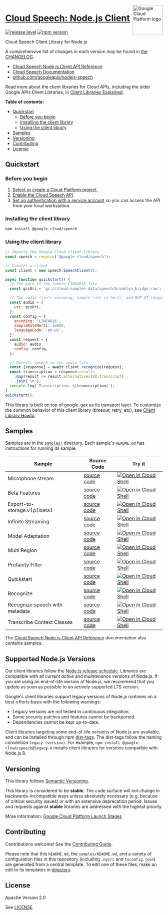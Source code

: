 [//]: # "This README.md file is auto-generated, all changes to this file will be lost."
[//]: # "To regenerate it, use `python -m synthtool`."
<img src="https://avatars2.githubusercontent.com/u/2810941?v=3&s=96" alt="Google Cloud Platform logo" title="Google Cloud Platform" align="right" height="96" width="96"/>

# [Cloud Speech: Node.js Client](https://github.com/googleapis/nodejs-speech)

[![release level](https://img.shields.io/badge/release%20level-stable-brightgreen.svg?style=flat)](https://cloud.google.com/terms/launch-stages)
[![npm version](https://img.shields.io/npm/v/@google-cloud/speech.svg)](https://www.npmjs.org/package/@google-cloud/speech)




Cloud Speech Client Library for Node.js


A comprehensive list of changes in each version may be found in
[the CHANGELOG](https://github.com/googleapis/nodejs-speech/blob/main/CHANGELOG.md).

* [Cloud Speech Node.js Client API Reference][client-docs]
* [Cloud Speech Documentation][product-docs]
* [github.com/googleapis/nodejs-speech](https://github.com/googleapis/nodejs-speech)

Read more about the client libraries for Cloud APIs, including the older
Google APIs Client Libraries, in [Client Libraries Explained][explained].

[explained]: https://cloud.google.com/apis/docs/client-libraries-explained

**Table of contents:**


* [Quickstart](#quickstart)
  * [Before you begin](#before-you-begin)
  * [Installing the client library](#installing-the-client-library)
  * [Using the client library](#using-the-client-library)
* [Samples](#samples)
* [Versioning](#versioning)
* [Contributing](#contributing)
* [License](#license)

## Quickstart

### Before you begin

1.  [Select or create a Cloud Platform project][projects].
1.  [Enable the Cloud Speech API][enable_api].
1.  [Set up authentication with a service account][auth] so you can access the
    API from your local workstation.

### Installing the client library

```bash
npm install @google-cloud/speech
```


### Using the client library

```javascript
// Imports the Google Cloud client library
const speech = require('@google-cloud/speech');

// Creates a client
const client = new speech.SpeechClient();

async function quickstart() {
  // The path to the remote LINEAR16 file
  const gcsUri = 'gs://cloud-samples-data/speech/brooklyn_bridge.raw';

  // The audio file's encoding, sample rate in hertz, and BCP-47 language code
  const audio = {
    uri: gcsUri,
  };
  const config = {
    encoding: 'LINEAR16',
    sampleRateHertz: 16000,
    languageCode: 'en-US',
  };
  const request = {
    audio: audio,
    config: config,
  };

  // Detects speech in the audio file
  const [response] = await client.recognize(request);
  const transcription = response.results
    .map(result => result.alternatives[0].transcript)
    .join('\n');
  console.log(`Transcription: ${transcription}`);
}
quickstart();

```




This library is built on top of google-gax as its transport layer. To customize the common behavior of this client library (timeout, retry, etc), see [Client Library Howto](https://github.com/googleapis/gax-nodejs/blob/main/client-libraries.md).

## Samples

Samples are in the [`samples/`](https://github.com/googleapis/nodejs-speech/tree/main/samples) directory. Each sample's `README.md` has instructions for running its sample.

| Sample                      | Source Code                       | Try it |
| --------------------------- | --------------------------------- | ------ |
| Microphone stream | [source code](https://github.com/googleapis/nodejs-speech/blob/main/samples/MicrophoneStream.js) | [![Open in Cloud Shell][shell_img]](https://console.cloud.google.com/cloudshell/open?git_repo=https://github.com/googleapis/nodejs-speech&page=editor&open_in_editor=samples/MicrophoneStream.js,samples/README.md) |
| Beta Features | [source code](https://github.com/googleapis/nodejs-speech/blob/main/samples/betaFeatures.js) | [![Open in Cloud Shell][shell_img]](https://console.cloud.google.com/cloudshell/open?git_repo=https://github.com/googleapis/nodejs-speech&page=editor&open_in_editor=samples/betaFeatures.js,samples/README.md) |
| Export-to-storage.v1p1beta1 | [source code](https://github.com/googleapis/nodejs-speech/blob/main/samples/export-to-storage.v1p1beta1.js) | [![Open in Cloud Shell][shell_img]](https://console.cloud.google.com/cloudshell/open?git_repo=https://github.com/googleapis/nodejs-speech&page=editor&open_in_editor=samples/export-to-storage.v1p1beta1.js,samples/README.md) |
| Infinite Streaming | [source code](https://github.com/googleapis/nodejs-speech/blob/main/samples/infiniteStreaming.js) | [![Open in Cloud Shell][shell_img]](https://console.cloud.google.com/cloudshell/open?git_repo=https://github.com/googleapis/nodejs-speech&page=editor&open_in_editor=samples/infiniteStreaming.js,samples/README.md) |
| Model Adaptation | [source code](https://github.com/googleapis/nodejs-speech/blob/main/samples/modelAdaptation.js) | [![Open in Cloud Shell][shell_img]](https://console.cloud.google.com/cloudshell/open?git_repo=https://github.com/googleapis/nodejs-speech&page=editor&open_in_editor=samples/modelAdaptation.js,samples/README.md) |
| Multi Region | [source code](https://github.com/googleapis/nodejs-speech/blob/main/samples/multiRegion.js) | [![Open in Cloud Shell][shell_img]](https://console.cloud.google.com/cloudshell/open?git_repo=https://github.com/googleapis/nodejs-speech&page=editor&open_in_editor=samples/multiRegion.js,samples/README.md) |
| Profanity Filter | [source code](https://github.com/googleapis/nodejs-speech/blob/main/samples/profanityFilter.js) | [![Open in Cloud Shell][shell_img]](https://console.cloud.google.com/cloudshell/open?git_repo=https://github.com/googleapis/nodejs-speech&page=editor&open_in_editor=samples/profanityFilter.js,samples/README.md) |
| Quickstart | [source code](https://github.com/googleapis/nodejs-speech/blob/main/samples/quickstart.js) | [![Open in Cloud Shell][shell_img]](https://console.cloud.google.com/cloudshell/open?git_repo=https://github.com/googleapis/nodejs-speech&page=editor&open_in_editor=samples/quickstart.js,samples/README.md) |
| Recognize | [source code](https://github.com/googleapis/nodejs-speech/blob/main/samples/recognize.js) | [![Open in Cloud Shell][shell_img]](https://console.cloud.google.com/cloudshell/open?git_repo=https://github.com/googleapis/nodejs-speech&page=editor&open_in_editor=samples/recognize.js,samples/README.md) |
| Recognize speech with metadata | [source code](https://github.com/googleapis/nodejs-speech/blob/main/samples/recognize.v1p1beta1.js) | [![Open in Cloud Shell][shell_img]](https://console.cloud.google.com/cloudshell/open?git_repo=https://github.com/googleapis/nodejs-speech&page=editor&open_in_editor=samples/recognize.v1p1beta1.js,samples/README.md) |
| Transcribe Context Classes | [source code](https://github.com/googleapis/nodejs-speech/blob/main/samples/transcribeContextClasses.js) | [![Open in Cloud Shell][shell_img]](https://console.cloud.google.com/cloudshell/open?git_repo=https://github.com/googleapis/nodejs-speech&page=editor&open_in_editor=samples/transcribeContextClasses.js,samples/README.md) |



The [Cloud Speech Node.js Client API Reference][client-docs] documentation
also contains samples.

## Supported Node.js Versions

Our client libraries follow the [Node.js release schedule](https://nodejs.org/en/about/releases/).
Libraries are compatible with all current _active_ and _maintenance_ versions of
Node.js.
If you are using an end-of-life version of Node.js, we recommend that you update
as soon as possible to an actively supported LTS version.

Google's client libraries support legacy versions of Node.js runtimes on a
best-efforts basis with the following warnings:

* Legacy versions are not tested in continuous integration.
* Some security patches and features cannot be backported.
* Dependencies cannot be kept up-to-date.

Client libraries targeting some end-of-life versions of Node.js are available, and
can be installed through npm [dist-tags](https://docs.npmjs.com/cli/dist-tag).
The dist-tags follow the naming convention `legacy-(version)`.
For example, `npm install @google-cloud/speech@legacy-8` installs client libraries
for versions compatible with Node.js 8.

## Versioning

This library follows [Semantic Versioning](http://semver.org/).



This library is considered to be **stable**. The code surface will not change in backwards-incompatible ways
unless absolutely necessary (e.g. because of critical security issues) or with
an extensive deprecation period. Issues and requests against **stable** libraries
are addressed with the highest priority.






More Information: [Google Cloud Platform Launch Stages][launch_stages]

[launch_stages]: https://cloud.google.com/terms/launch-stages

## Contributing

Contributions welcome! See the [Contributing Guide](https://github.com/googleapis/nodejs-speech/blob/main/CONTRIBUTING.md).

Please note that this `README.md`, the `samples/README.md`,
and a variety of configuration files in this repository (including `.nycrc` and `tsconfig.json`)
are generated from a central template. To edit one of these files, make an edit
to its templates in
[directory](https://github.com/googleapis/synthtool).

## License

Apache Version 2.0

See [LICENSE](https://github.com/googleapis/nodejs-speech/blob/main/LICENSE)

[client-docs]: https://googleapis.dev/nodejs/speech/latest
[product-docs]: https://cloud.google.com/speech-to-text/docs/
[shell_img]: https://gstatic.com/cloudssh/images/open-btn.png
[projects]: https://console.cloud.google.com/project
[billing]: https://support.google.com/cloud/answer/6293499#enable-billing
[enable_api]: https://console.cloud.google.com/flows/enableapi?apiid=speech.googleapis.com
[auth]: https://cloud.google.com/docs/authentication/getting-started
